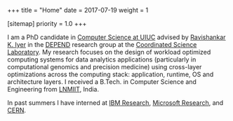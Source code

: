 +++
title = "Home"
date = 2017-07-19
weight = 1

[sitemap]
  priority = 1.0
+++

I am a PhD candidate in [Computer Science at UIUC][cs@uiuc] advised by [Ravishankar K. Iyer][rkiyer] in the [DEPEND][]
research group at the [Coordinated Science Laboratory][csl]. My research focuses on the design of workload optimized
computing systems for data analytics applications (particularly in computational genomics and precision medicine)
using cross-layer optimizations across the computing stack: application, runtime, OS and architecture layers. I received
a B.Tech. in Computer Science and Engineering from [LNMIIT][], India.

In past summers I have interned at [IBM Research][ibm], [Microsoft Research][msr], and [CERN][].

[cs@uiuc]: https://cs.illinois.edu
[rkiyer]: http://www.ece.illinois.edu/directory/profile.asp?rkiyer
[depend]: http://publish.illinois.edu/csldepend/
[csl]: http://csl.illinois.edu/
[lnmiit]: https://lnmiit.ac.in
[cern]: https://cern.ch
[msr]: http://research.microsoft.com
[ibm]: http://ibm.com
